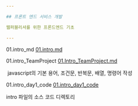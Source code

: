 ```yaml
---

## 프론트 엔드 서비스 개발

웹퍼블리셔를 위한 프론드엔드 기초

---
```


01.intro_md [01.intro.md](https://github.com/SeolRoh/TIL/blob/master/javascript/01.intro.md)

01.intro_TeamProject [01.Intro_TeamProject.md](https://github.com/SeolRoh/TIL/blob/master/javascript/01.Intro_TeamProject.md)

​	javascript의 기본 용어, 조건문, 반복문, 배열, 명령어 작성

01.intro_day1_code [01.intro_day1_code](https://github.com/SeolRoh/TIL/tree/master/javascript/01.intro_day1_code)

 intro 파일의 소스 코드 디렉토리

​	